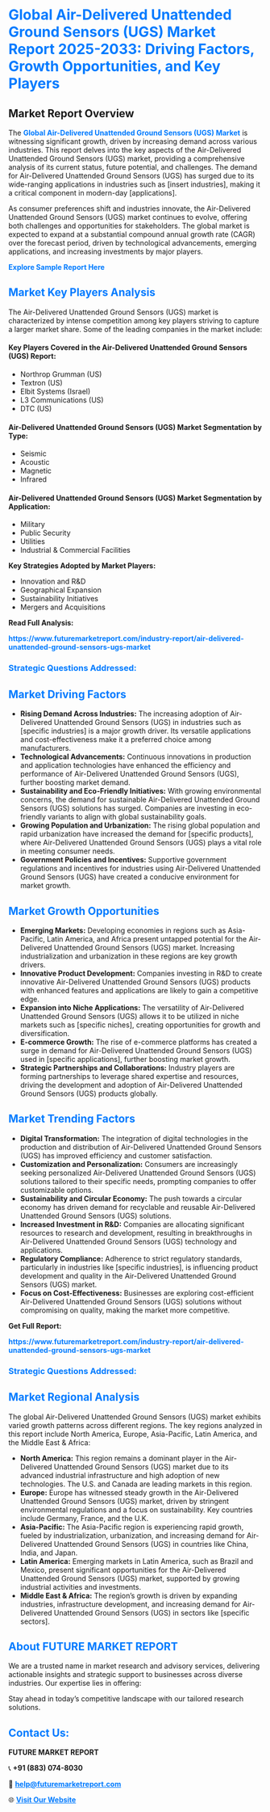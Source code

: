 <h1 style="color: #007BFF;">Global Air-Delivered Unattended Ground Sensors (UGS) Market Report 2025-2033: Driving Factors, Growth Opportunities, and Key Players</h1>

<section id="overview">
<h2>Market Report Overview</h2>
<p>The <a href="https://www.futuremarketreport.com/industry-report/air-delivered-unattended-ground-sensors-ugs-market" style="color: #007BFF; text-decoration: none;"><strong>Global Air-Delivered Unattended Ground Sensors (UGS) Market</strong></a> is witnessing significant growth, driven by increasing demand across various industries. This report delves into the key aspects of the Air-Delivered Unattended Ground Sensors (UGS) market, providing a comprehensive analysis of its current status, future potential, and challenges. The demand for Air-Delivered Unattended Ground Sensors (UGS) has surged due to its wide-ranging applications in industries such as [insert industries], making it a critical component in modern-day [applications].</p>
<p>As consumer preferences shift and industries innovate, the Air-Delivered Unattended Ground Sensors (UGS) market continues to evolve, offering both challenges and opportunities for stakeholders. The global market is expected to expand at a substantial compound annual growth rate (CAGR) over the forecast period, driven by technological advancements, emerging applications, and increasing investments by major players.</p>
</section>

<section id="overview">
<p><a href="https://www.futuremarketreport.com/request-sample/reportId=54563" style="color: #007BFF; text-decoration: none;"><strong>Explore Sample Report Here</strong></a></p>
</section>

<section id="key-players">
<h2 style="color: #007BFF;">Market Key Players Analysis</h2>
<p>The Air-Delivered Unattended Ground Sensors (UGS) market is characterized by intense competition among key players striving to capture a larger market share. Some of the leading companies in the market include:</p>
<h4>Key Players Covered in the Air-Delivered Unattended Ground Sensors (UGS) Report:</h4>
<ul><li>Northrop Grumman (US)</li><li>Textron (US)</li><li>Elbit Systems (Israel)</li><li>L3 Communications (US)</li><li>DTC (US)</li></ul>
<h4>Air-Delivered Unattended Ground Sensors (UGS) Market Segmentation by Type:</h4>
<ul><li>Seismic</li><li>Acoustic</li><li>Magnetic</li><li>Infrared</li></ul>

<h4>Air-Delivered Unattended Ground Sensors (UGS) Market Segmentation by Application:</h4>
<ul><li>Military</li><li>Public Security</li><li>Utilities</li><li>Industrial &amp; Commercial Facilities</li></ul>
<p><strong>Key Strategies Adopted by Market Players:</strong></p>
<ul>
<li>Innovation and R&D</li>
<li>Geographical Expansion</li>
<li>Sustainability Initiatives</li>
<li>Mergers and Acquisitions</li>
</ul>
</section>

<section>
<p><strong>Read Full Analysis: </strong></p><a href="https://www.futuremarketreport.com/industry-report/air-delivered-unattended-ground-sensors-ugs-market" style="color: #007BFF; text-decoration: none;"><strong>https://www.futuremarketreport.com/industry-report/air-delivered-unattended-ground-sensors-ugs-market</strong></a>
<h3 style="color: #007BFF;">Strategic Questions Addressed:</h3>
</section>

<section id="driving-factors">
<h2 style="color: #007BFF;">Market Driving Factors</h2>
<ul>
<li><strong>Rising Demand Across Industries:</strong> The increasing adoption of Air-Delivered Unattended Ground Sensors (UGS) in industries such as [specific industries] is a major growth driver. Its versatile applications and cost-effectiveness make it a preferred choice among manufacturers.</li>
<li><strong>Technological Advancements:</strong> Continuous innovations in production and application technologies have enhanced the efficiency and performance of Air-Delivered Unattended Ground Sensors (UGS), further boosting market demand.</li>
<li><strong>Sustainability and Eco-Friendly Initiatives:</strong> With growing environmental concerns, the demand for sustainable Air-Delivered Unattended Ground Sensors (UGS) solutions has surged. Companies are investing in eco-friendly variants to align with global sustainability goals.</li>
<li><strong>Growing Population and Urbanization:</strong> The rising global population and rapid urbanization have increased the demand for [specific products], where Air-Delivered Unattended Ground Sensors (UGS) plays a vital role in meeting consumer needs.</li>
<li><strong>Government Policies and Incentives:</strong> Supportive government regulations and incentives for industries using Air-Delivered Unattended Ground Sensors (UGS) have created a conducive environment for market growth.</li>
</ul>
</section>

<section id="growth-opportunities">
<h2 style="color: #007BFF;">Market Growth Opportunities</h2>
<ul>
<li><strong>Emerging Markets:</strong> Developing economies in regions such as Asia-Pacific, Latin America, and Africa present untapped potential for the Air-Delivered Unattended Ground Sensors (UGS) market. Increasing industrialization and urbanization in these regions are key growth drivers.</li>
<li><strong>Innovative Product Development:</strong> Companies investing in R&D to create innovative Air-Delivered Unattended Ground Sensors (UGS) products with enhanced features and applications are likely to gain a competitive edge.</li>
<li><strong>Expansion into Niche Applications:</strong> The versatility of Air-Delivered Unattended Ground Sensors (UGS) allows it to be utilized in niche markets such as [specific niches], creating opportunities for growth and diversification.</li>
<li><strong>E-commerce Growth:</strong> The rise of e-commerce platforms has created a surge in demand for Air-Delivered Unattended Ground Sensors (UGS) used in [specific applications], further boosting market growth.</li>
<li><strong>Strategic Partnerships and Collaborations:</strong> Industry players are forming partnerships to leverage shared expertise and resources, driving the development and adoption of Air-Delivered Unattended Ground Sensors (UGS) products globally.</li>
</ul>
</section>

<section id="trending-factors">
<h2 style="color: #007BFF;">Market Trending Factors</h2>
<ul>
<li><strong>Digital Transformation:</strong> The integration of digital technologies in the production and distribution of Air-Delivered Unattended Ground Sensors (UGS) has improved efficiency and customer satisfaction.</li>
<li><strong>Customization and Personalization:</strong> Consumers are increasingly seeking personalized Air-Delivered Unattended Ground Sensors (UGS) solutions tailored to their specific needs, prompting companies to offer customizable options.</li>
<li><strong>Sustainability and Circular Economy:</strong> The push towards a circular economy has driven demand for recyclable and reusable Air-Delivered Unattended Ground Sensors (UGS) solutions.</li>
<li><strong>Increased Investment in R&D:</strong> Companies are allocating significant resources to research and development, resulting in breakthroughs in Air-Delivered Unattended Ground Sensors (UGS) technology and applications.</li>
<li><strong>Regulatory Compliance:</strong> Adherence to strict regulatory standards, particularly in industries like [specific industries], is influencing product development and quality in the Air-Delivered Unattended Ground Sensors (UGS) market.</li>
<li><strong>Focus on Cost-Effectiveness:</strong> Businesses are exploring cost-efficient Air-Delivered Unattended Ground Sensors (UGS) solutions without compromising on quality, making the market more competitive.</li>
</ul>
</section>

<section>
<p><strong>Get Full Report: </strong></p><a href="https://www.futuremarketreport.com/industry-report/air-delivered-unattended-ground-sensors-ugs-market" style="color: #007BFF; text-decoration: none;"><strong>https://www.futuremarketreport.com/industry-report/air-delivered-unattended-ground-sensors-ugs-market</strong></a>
<h3 style="color: #007BFF;">Strategic Questions Addressed:</h3>
</section>


<section id="regional-analysis">
<h2 style="color: #007BFF;">Market Regional Analysis</h2>
<p>The global Air-Delivered Unattended Ground Sensors (UGS) market exhibits varied growth patterns across different regions. The key regions analyzed in this report include North America, Europe, Asia-Pacific, Latin America, and the Middle East & Africa:</p>
<ul>
<li><strong>North America:</strong> This region remains a dominant player in the Air-Delivered Unattended Ground Sensors (UGS) market due to its advanced industrial infrastructure and high adoption of new technologies. The U.S. and Canada are leading markets in this region.</li>
<li><strong>Europe:</strong> Europe has witnessed steady growth in the Air-Delivered Unattended Ground Sensors (UGS) market, driven by stringent environmental regulations and a focus on sustainability. Key countries include Germany, France, and the U.K.</li>
<li><strong>Asia-Pacific:</strong> The Asia-Pacific region is experiencing rapid growth, fueled by industrialization, urbanization, and increasing demand for Air-Delivered Unattended Ground Sensors (UGS) in countries like China, India, and Japan.</li>
<li><strong>Latin America:</strong> Emerging markets in Latin America, such as Brazil and Mexico, present significant opportunities for the Air-Delivered Unattended Ground Sensors (UGS) market, supported by growing industrial activities and investments.</li>
<li><strong>Middle East & Africa:</strong> The region’s growth is driven by expanding industries, infrastructure development, and increasing demand for Air-Delivered Unattended Ground Sensors (UGS) in sectors like [specific sectors].</li>
</ul>
</section>

<footer>
<h2 style="color: #007BFF;">About FUTURE MARKET REPORT</h2>
<p>We are a trusted name in market research and advisory services, delivering actionable insights and strategic support to businesses across diverse industries. Our expertise lies in offering:</p>

<p>Stay ahead in today’s competitive landscape with our tailored research solutions.</p>

<h2 style="color: #007BFF;">Contact Us:</h2>
<p><strong>FUTURE MARKET REPORT</strong></p>
<p>📞 <strong>+91 (883) 074-8030</strong></p>
<p>📧 <strong><a href="mailto:help@futuremarketreport.com" style="color: #007BFF;">help@futuremarketreport.com</a></strong></p>
<p>🌐 <strong><a href="https://www.futuremarketreport.com/" style="color: #007BFF;">Visit Our Website</a></strong></p>
</footer>